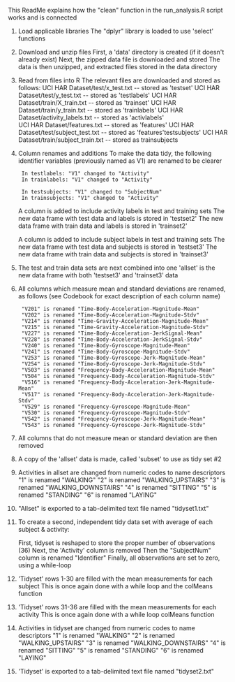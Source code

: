 This ReadMe explains how the "clean" function in the run_analysis.R script 
works and is connected

1)   Load applicable libraries
     The "dplyr" library is loaded to use 'select' functions

2)   Download and unzip files
     First, a 'data' directory is created (if it doesn't already exist)
     Next, the zipped data file is downloaded and stored
     The data is then unzipped, and extracted files stored in the data directory
     
3)   Read from files into R
     The relevant files are downloaded and stored as follows:
          UCI HAR Dataset/test/x_test.txt -- stored as 'testset'
          UCI HAR Dataset/test/y_test.txt -- stored as 'testlabels'
          UCI HAR Dataset/train/X_train.txt -- stored as 'trainset'
          UCI HAR Dataset/train/y_train.txt -- stored as 'trainlabels'
          UCI HAR Dataset/activity_labels.txt -- stored as 'activlabels'  
          UCI HAR Dataset/features.txt -- stored as 'features'
          UCI HAR Dataset/test/subject_test.txt -- stored as 'features'testsubjects'
          UCI HAR Dataset/train/subject_train.txt -- stored as trainsubjects

4)   Column renames and additions
     To make the data tidy, the following identifier variables (previously named         as V1) are renamed to be clearer
     
          In testlabels: "V1" changed to "Activity"
          In trainlabels: "V1" changed to "Activity"
     
          In testsubjects: "V1" changed to "SubjectNum"
          In trainsubjects: "V1" changed to "Activity"
     
     A column is added to include activity labels in test and training sets
          The new data frame with test data and labels is stored in 'testset2'
          The new data frame with train data and labels is stored in 'trainset2'
     
     A column is added to include subject labels in test and training sets
          The new data frame with test data and subjects is stored in 'testset3'
          The new data frame with train data and subjects is stored in 'trainset3'
     
5)   The test and train data sets are next combined into one
          'allset' is the new data frame with both 'testset3' and 'trainset3' data

6)   All columns which measure mean and standard deviations are renamed, as follows
     (see Codebook for exact description of each column name)
       
          "V201" is renamed "Time-Body-Acceleration-Magnitude-Mean"
          "V202" is renamed "Time-Body-Acceleration-Magnitude-Stdv"
          "V214" is renamed "Time-Gravity-Acceleration-Magnitude-Mean"
          "V215" is renamed "Time-Gravity-Acceleration-Magnitude-Stdv"
          "V227" is renamed "Time-Body-Acceleration-JerkSignal-Mean"
          "V228" is renamed "Time-Body-Acceleration-JerkSignal-Stdv"
          "V240" is renamed "Time-Body-Gyroscope-Magnitude-Mean"
          "V241" is renamed "Time-Body-Gyroscope-Magnitude-Stdv"
          "V253" is renamed "Time-Body-Gyroscope-Jerk-Magnitude-Mean"
          "V254" is renamed "Time-Body-Gyroscope-Jerk-Magnitude-Stdv"
          "V503" is renamed "Frequency-Body-Acceleration-Magnitude-Mean"
          "V504" is renamed "Frequency-Body-Acceleration-Magnitude-Stdv"
          "V516" is renamed "Frequency-Body-Acceleration-Jerk-Magnitude-Mean"
          "V517" is renamed "Frequency-Body-Acceleration-Jerk-Magnitude-Stdv"
          "V529" is renamed "Frequency-Gyroscope-Magnitude-Mean"
          "V530" is renamed "Frequency-Gyroscope-Magnitude-Stdv"
          "V542" is renamed "Frequency-Gyroscope-Jerk-Magnitude-Mean"
          "V543" is renamed "Frequency-Gyroscope-Jerk-Magnitude-Stdv"
     
7)   All columns that do not measure mean or standard deviation are then removed

8)   A copy of the 'allset' data is made, called 'subset' to use as tidy set #2

9)   Activities in allset are changed from numeric codes to name descriptors
          "1" is renamed "WALKING"
          "2" is renamed "WALKING_UPSTAIRS"
          "3" is renamed "WALKING_DOWNSTAIRS"
          "4" is renamed "SITTING"
          "5" is renamed "STANDING"
          "6" is renamed "LAYING"
     
10)  "Allset" is exported to a tab-delimited text file named "tidyset1.txt"
     
11)  To create a second, independent tidy data set with average of each subject &        activity:
     
     First, tidyset is reshaped to store the proper number of observations (36) 
     Next, the 'Activity' column is removed
     Then the "SubjectNum" column is renamed "Identifier"
     Finally, all observations are set to zero, using a while-loop
     
12)  'Tidyset' rows 1-30 are filled with the mean measurements for each subject
     This is once again done with a while loop and the colMeans function
     
13)  'Tidyset' rows 31-36 are filled with the mean measurements for each activity        This is once again done with a while loop colMeans function
     
14)  Activities in tidyset are changed from numeric codes to name descriptors
          "1" is renamed "WALKING"
          "2" is renamed "WALKING_UPSTAIRS"
          "3" is renamed "WALKING_DOWNSTAIRS"
          "4" is renamed "SITTING"
          "5" is renamed "STANDING"
          "6" is renamed "LAYING"

15)  'Tidyset' is exported to a tab-delimited text file named "tidyset2.txt"